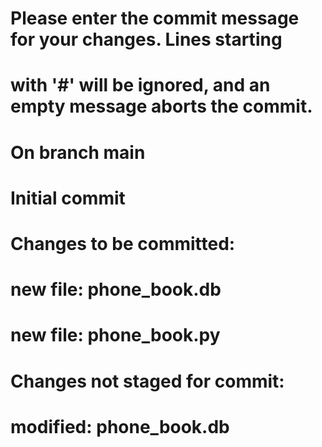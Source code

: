 # Please enter the commit message for your changes. Lines starting
# with '#' will be ignored, and an empty message aborts the commit.
#
# On branch main
#
# Initial commit
#
# Changes to be committed:
#	new file:   phone_book.db
#	new file:   phone_book.py
#
# Changes not staged for commit:
#	modified:   phone_book.db
#
